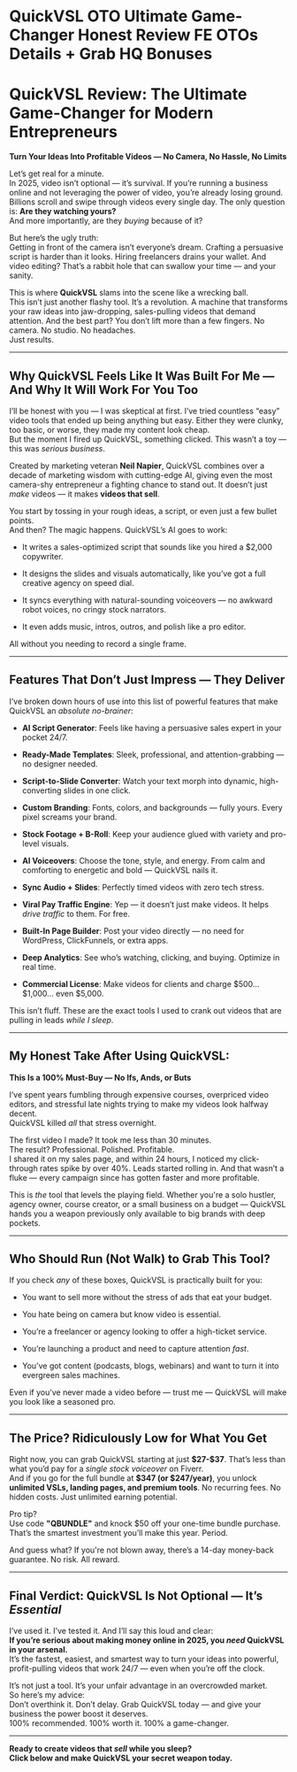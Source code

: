 # QuickVSL OTO Ultimate Game-Changer Honest Review FE OTOs Details + Grab HQ Bonuses
<h1 class="" data-start="143" data-end="214">QuickVSL Review: The Ultimate Game-Changer for Modern Entrepreneurs</h1>
<p class="" data-start="215" data-end="291"><strong data-start="215" data-end="291">Turn Your Ideas Into Profitable Videos — No Camera, No Hassle, No Limits</strong></p>
<p class="" data-start="293" data-end="642">Let’s get real for a minute.<br data-start="321" data-end="324" />In 2025, video isn’t optional — it’s survival. If you’re running a business online and not leveraging the power of video, you’re already losing ground. Billions scroll and swipe through videos every single day. The only question is: <strong data-start="557" data-end="585">Are they watching yours?</strong><br data-start="585" data-end="588" />And more importantly, are they <em data-start="619" data-end="627">buying</em> because of it?</p>
<p class="" data-start="644" data-end="906">But here’s the ugly truth:<br data-start="670" data-end="673" />Getting in front of the camera isn’t everyone’s dream. Crafting a persuasive script is harder than it looks. Hiring freelancers drains your wallet. And video editing? That’s a rabbit hole that can swallow your time — and your sanity.</p>
<p class="" data-start="908" data-end="1250">This is where <strong data-start="922" data-end="934">QuickVSL</strong> slams into the scene like a wrecking ball.<br data-start="977" data-end="980" />This isn’t just another flashy tool. It’s a revolution. A machine that transforms your raw ideas into jaw-dropping, sales-pulling videos that demand attention. And the best part? You don’t lift more than a few fingers. No camera. No studio. No headaches.<br data-start="1234" data-end="1237" />Just results.</p>


<hr class="" data-start="1252" data-end="1255" />

<h2 class="" data-start="1257" data-end="1338">Why QuickVSL Feels Like It Was Built For Me — And Why It Will Work For You Too</h2>
<p class="" data-start="1340" data-end="1657">I’ll be honest with you — I was skeptical at first. I’ve tried countless “easy” video tools that ended up being anything but easy. Either they were clunky, too basic, or worse, they made my content look cheap.<br data-start="1549" data-end="1552" />But the moment I fired up QuickVSL, something clicked. This wasn’t a toy — this was <em data-start="1636" data-end="1654">serious business</em>.</p>
<p class="" data-start="1659" data-end="1918">Created by marketing veteran <strong data-start="1688" data-end="1703">Neil Napier</strong>, QuickVSL combines over a decade of marketing wisdom with cutting-edge AI, giving even the most camera-shy entrepreneur a fighting chance to stand out. It doesn’t just <em data-start="1872" data-end="1878">make</em> videos — it makes <strong data-start="1897" data-end="1917">videos that sell</strong>.</p>
<p class="" data-start="1920" data-end="2064">You start by tossing in your rough ideas, a script, or even just a few bullet points.<br data-start="2005" data-end="2008" />And then? The magic happens. QuickVSL’s AI goes to work:</p>

<ul data-start="2065" data-end="2433">
 	<li class="" data-start="2065" data-end="2149">
<p class="" data-start="2067" data-end="2149">It writes a sales-optimized script that sounds like you hired a $2,000 copywriter.</p>
</li>
 	<li class="" data-start="2150" data-end="2254">
<p class="" data-start="2152" data-end="2254">It designs the slides and visuals automatically, like you’ve got a full creative agency on speed dial.</p>
</li>
 	<li class="" data-start="2255" data-end="2363">
<p class="" data-start="2257" data-end="2363">It syncs everything with natural-sounding voiceovers — no awkward robot voices, no cringy stock narrators.</p>
</li>
 	<li class="" data-start="2364" data-end="2433">
<p class="" data-start="2366" data-end="2433">It even adds music, intros, outros, and polish like a pro editor.</p>
</li>
</ul>
<p class="" data-start="2435" data-end="2484">All without you needing to record a single frame.</p>


<hr class="" data-start="2486" data-end="2489" />

<h2 class="" data-start="2491" data-end="2541">Features That Don’t Just Impress — They Deliver</h2>
<p class="" data-start="2543" data-end="2653">I’ve broken down hours of use into this list of powerful features that make QuickVSL an <em data-start="2631" data-end="2652">absolute no-brainer</em>:</p>

<ul data-start="2655" data-end="3752">
 	<li class="" data-start="2655" data-end="2748">
<p class="" data-start="2657" data-end="2748"><strong data-start="2657" data-end="2680">AI Script Generator</strong>: Feels like having a persuasive sales expert in your pocket 24/7.</p>
</li>
 	<li class="" data-start="2749" data-end="2844">
<p class="" data-start="2751" data-end="2844"><strong data-start="2751" data-end="2775">Ready-Made Templates</strong>: Sleek, professional, and attention-grabbing — no designer needed.</p>
</li>
 	<li class="" data-start="2845" data-end="2952">
<p class="" data-start="2847" data-end="2952"><strong data-start="2847" data-end="2876">Script-to-Slide Converter</strong>: Watch your text morph into dynamic, high-converting slides in one click.</p>
</li>
 	<li class="" data-start="2953" data-end="3055">
<p class="" data-start="2955" data-end="3055"><strong data-start="2955" data-end="2974">Custom Branding</strong>: Fonts, colors, and backgrounds — fully yours. Every pixel screams your brand.</p>
</li>
 	<li class="" data-start="3056" data-end="3148">
<p class="" data-start="3058" data-end="3148"><strong data-start="3058" data-end="3084">Stock Footage + B-Roll</strong>: Keep your audience glued with variety and pro-level visuals.</p>
</li>
 	<li class="" data-start="3149" data-end="3275">
<p class="" data-start="3151" data-end="3275"><strong data-start="3151" data-end="3168">AI Voiceovers</strong>: Choose the tone, style, and energy. From calm and comforting to energetic and bold — QuickVSL nails it.</p>
</li>
 	<li class="" data-start="3276" data-end="3350">
<p class="" data-start="3278" data-end="3350"><strong data-start="3278" data-end="3301">Sync Audio + Slides</strong>: Perfectly timed videos with zero tech stress.</p>
</li>
 	<li class="" data-start="3351" data-end="3463">
<p class="" data-start="3353" data-end="3463"><strong data-start="3353" data-end="3381">Viral Pay Traffic Engine</strong>: Yep — it doesn’t just make videos. It helps <em data-start="3427" data-end="3442">drive traffic</em> to them. For free.</p>
</li>
 	<li class="" data-start="3464" data-end="3573">
<p class="" data-start="3466" data-end="3573"><strong data-start="3466" data-end="3491">Built-In Page Builder</strong>: Post your video directly — no need for WordPress, ClickFunnels, or extra apps.</p>
</li>
 	<li class="" data-start="3574" data-end="3662">
<p class="" data-start="3576" data-end="3662"><strong data-start="3576" data-end="3594">Deep Analytics</strong>: See who’s watching, clicking, and buying. Optimize in real time.</p>
</li>
 	<li class="" data-start="3663" data-end="3752">
<p class="" data-start="3665" data-end="3752"><strong data-start="3665" data-end="3687">Commercial License</strong>: Make videos for clients and charge $500… $1,000… even $5,000.</p>
</li>
</ul>
<p class="" data-start="3754" data-end="3867">This isn’t fluff. These are the exact tools I used to crank out videos that are pulling in leads <em data-start="3851" data-end="3866">while I sleep</em>.</p>


<hr class="" data-start="3869" data-end="3872" />

<h2 class="" data-start="3874" data-end="3915">My Honest Take After Using QuickVSL:</h2>
<p class="" data-start="3916" data-end="3967"><strong data-start="3916" data-end="3967">This Is a 100% Must-Buy — No Ifs, Ands, or Buts</strong></p>
<p class="" data-start="3969" data-end="4168">I’ve spent years fumbling through expensive courses, overpriced video editors, and stressful late nights trying to make my videos look halfway decent.<br data-start="4119" data-end="4122" />QuickVSL killed <em data-start="4138" data-end="4143">all</em> that stress overnight.</p>
<p class="" data-start="4170" data-end="4495">The first video I made? It took me less than 30 minutes.<br data-start="4226" data-end="4229" />The result? Professional. Polished. Profitable.<br data-start="4276" data-end="4279" />I shared it on my sales page, and within 24 hours, I noticed my click-through rates spike by over 40%. Leads started rolling in. And that wasn’t a fluke — every campaign since has gotten faster and more profitable.</p>
<p class="" data-start="4497" data-end="4728">This is <em data-start="4505" data-end="4510">the</em> tool that levels the playing field. Whether you're a solo hustler, agency owner, course creator, or a small business on a budget — QuickVSL hands you a weapon previously only available to big brands with deep pockets.</p>


<hr class="" data-start="4730" data-end="4733" />

<h2 class="" data-start="4735" data-end="4784">Who Should Run (Not Walk) to Grab This Tool?</h2>
<p class="" data-start="4785" data-end="4860">If you check <em data-start="4798" data-end="4803">any</em> of these boxes, QuickVSL is practically built for you:</p>

<ul data-start="4861" data-end="5233">
 	<li class="" data-start="4861" data-end="4932">
<p class="" data-start="4863" data-end="4932">You want to sell more without the stress of ads that eat your budget.</p>
</li>
 	<li class="" data-start="4933" data-end="4990">
<p class="" data-start="4935" data-end="4990">You hate being on camera but know video is essential.</p>
</li>
 	<li class="" data-start="4991" data-end="5062">
<p class="" data-start="4993" data-end="5062">You’re a freelancer or agency looking to offer a high-ticket service.</p>
</li>
 	<li class="" data-start="5063" data-end="5131">
<p class="" data-start="5065" data-end="5131">You’re launching a product and need to capture attention <em data-start="5122" data-end="5128">fast</em>.</p>
</li>
 	<li class="" data-start="5132" data-end="5233">
<p class="" data-start="5134" data-end="5233">You’ve got content (podcasts, blogs, webinars) and want to turn it into evergreen sales machines.</p>
</li>
</ul>
<p class="" data-start="5235" data-end="5339">Even if you’ve never made a video before — trust me — QuickVSL will make you look like a seasoned pro.</p>


<hr class="" data-start="5341" data-end="5344" />

<h2 class="" data-start="5346" data-end="5395">The Price? Ridiculously Low for What You Get</h2>
<p class="" data-start="5396" data-end="5731">Right now, you can grab QuickVSL starting at just <strong data-start="5446" data-end="5457">$27-$37</strong>. That’s less than what you’d pay for a <em data-start="5497" data-end="5521">single stock voiceover</em> on Fiverr.<br data-start="5532" data-end="5535" />And if you go for the full bundle at <strong data-start="5572" data-end="5595">$347 (or $247/year)</strong>, you unlock <strong data-start="5608" data-end="5660">unlimited VSLs, landing pages, and premium tools</strong>. No recurring fees. No hidden costs. Just unlimited earning potential.</p>
<p class="" data-start="5733" data-end="5877">Pro tip?<br data-start="5741" data-end="5744" />Use code <strong data-start="5753" data-end="5766">"QBUNDLE"</strong> and knock $50 off your one-time bundle purchase. That’s the smartest investment you’ll make this year. Period.</p>
<p class="" data-start="5879" data-end="5980">And guess what? If you're not blown away, there’s a 14-day money-back guarantee. No risk. All reward.</p>


<hr class="" data-start="5982" data-end="5985" />

<h2 class="" data-start="5987" data-end="6050">Final Verdict: QuickVSL Is Not Optional — It’s <em data-start="6037" data-end="6048">Essential</em></h2>
<p class="" data-start="6051" data-end="6361">I’ve used it. I’ve tested it. And I’ll say this loud and clear:<br data-start="6114" data-end="6117" /><strong data-start="6117" data-end="6210">If you’re serious about making money online in 2025, you <em data-start="6176" data-end="6182">need</em> QuickVSL in your arsenal.</strong><br data-start="6210" data-end="6213" />It’s the fastest, easiest, and smartest way to turn your ideas into powerful, profit-pulling videos that work 24/7 — even when you’re off the clock.</p>
<p class="" data-start="6363" data-end="6627">It’s not just a tool. It’s your unfair advantage in an overcrowded market.<br data-start="6437" data-end="6440" />So here’s my advice:<br data-start="6460" data-end="6463" />Don’t overthink it. Don’t delay. Grab QuickVSL today — and give your business the power boost it deserves.<br data-start="6569" data-end="6572" />100% recommended. 100% worth it. 100% a game-changer.</p>


<hr class="" data-start="6629" data-end="6632" />
<p class="" data-start="6634" data-end="6747"><strong data-start="6634" data-end="6747">Ready to create videos that <em data-start="6664" data-end="6670">sell</em> while you sleep?<br data-start="6687" data-end="6690" />Click below and make QuickVSL your secret weapon today.</strong></p>
